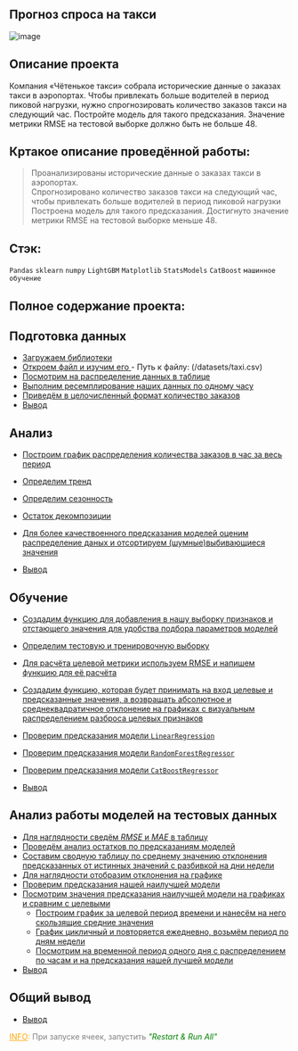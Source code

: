 ## Прогноз спроса на такси
![image](https://user-images.githubusercontent.com/76148212/122681168-c3636680-d1fb-11eb-8257-93c4ebe1f7ae.png)


## Описание проекта
Компания «Чётенькое такси» собрала исторические данные о заказах такси в аэропортах. Чтобы привлекать больше водителей в период пиковой нагрузки, нужно спрогнозировать количество заказов такси на следующий час. Постройте модель для такого предсказания.
Значение метрики RMSE на тестовой выборке должно быть не больше 48.

## Кртакое описание проведённой работы:
> Проанализированы исторические данные о заказах такси в аэропортах.  
Спрогнозировано количество заказов такси на следующий час, чтобы привлекать больше водителей в период пиковой нагрузки
Построена модель для такого предсказания.
Достигнуто значение метрики RMSE на тестовой выборке меньше 48.

## Стэк:
`Pandas`
`sklearn`
`numpy`
`LightGBM`
`Matplotlib`
`StatsModels`
`CatBoost`
`машинное обучение`

## Полное содержание проекта:
## Подготовка данных
   * <a href='#step_1'> Загружаем библиотеки </a>
   * <a href='#step_1.1'> Откроем файл и изучим его </a>
          - Путь к файлу: (/datasets/taxi.csv)
   * <a href='#step_1.2'>Посмотрим на распределение данных в таблице</a>
   * <a href='#step_1.3'>Выполним ресемплирование наших данных по одному часу</a>
   * <a href='#step_1.4'>Приведём в целочисленный формат количество заказов</a>
   * <a href='#step_1.end'> Вывод </a>

## Анализ
   * <a href='#step_2'> Построим график распределения количества заказов в час за весь период </a>
   * <a href='#step_2.1'> Определим тренд </a>
   * <a href='#step_2.2'> Определим сезонность</a>
   * <a href='#step_2.3'>Остаток декомпозиции</a>
   * <a href='#step_2.4'> Для более качествоенного предсказания моделей оценим распределение даных и отсортируем (шумные)выбивающиеся значения </a>
  
   * <a href='#step_2.end'> Вывод </a>   
      
## Обучение
   * <a href='#step_3'> Создадим функцию для добавления в нашу выборку признаков и отстающего значения для удобства подбора параметров моделей </a>
   * <a href='#step_3.1'>  Определим тестовую и тренировочную выборку </a>
   
   
   * <a href='#step_3.2'>Для расчёта целевой метрики используем RMSE и напишем функцию для её расчёта</a>
   * <a href='#step_3.3'> Создадим функцию, которая будет принимать на вход целевые и предсказанные значения, а возвращать абсолютное и среднеквадратичное отклонение на графиках с визуальным распределением разброса целевых признаков  </a>
  
   * <a href='#step_3.4'> Проверим предсказания модели `LinearRegression` </a>
   * <a href='#step_3.5'> Проверим предсказания модели `RandomForestRegressor`</a>
   * <a href='#step_3.6'> Проверим предсказания модели `CatBoostRegressor` </a>

   * <a href='#step_3.end'> Вывод </a> 
   
## Анализ работы моделей на тестовых данных   
   * <a href='#step_4'>Для наглядности сведём $RMSE$ и $MAE$ в таблицу</a>
   * <a href='#step_4.1'>Проведём анализ остатков по предсказаниям моделей</a>
   * <a href='#step_4.2'>Составим сводную таблицу по среднему значению отклонения предсказанных от истинных значений с разбивкой на дни недели</a>
   * <a href='#step_4.3'>Для наглядности отобразим отклонения на графике</a>
   * <a href='#step_4.4'>Проверим предсказания нашей наилучшей модели</a>
   * <a href='#step_4.5'>Посмотрим значения предсказания наилучшей модели на графиках и сравним с целевыми</a>
       * <a href='#step_4.6'>Построим график за целевой период времени и нанесём на него скользящие средние значения</a>
       * <a href='#step_4.7'>График цикличный и повторяется ежедневно, возьмём период по дням недели</a>
       * <a href='#step_4.8'>Посмотрим на  временной период одного дня с распределением по часам и на предсказания нашей лучшей модели</a>
   * <a href='#step_4.end'> Вывод </a>
   

## Общий вывод
   * <a href='#step_5.end'> Вывод </a>

<font color='orange'><u>INFO</u>:<font color='gray'> При запуске ячеек, запустить <font color='green'><i>"Restart & Run All"



